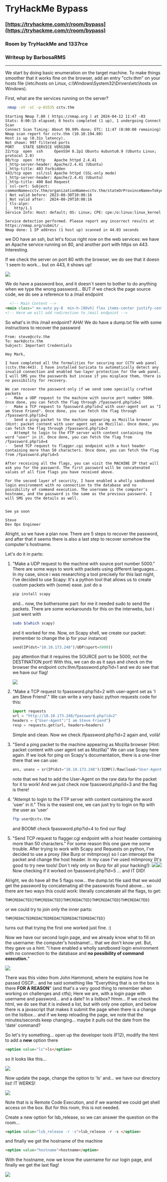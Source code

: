 # TryHackMe Bypass
### [https://tryhackme.com/r/room/bypass](https://tryhackme.com/r/room/bypass)
### Room by TryHackMe and 1337rce
### Writeup by BarbosaRMS

---

We start by doing basic enumeration on the target machine. To make things smoother that it works fine on the browser, add an entry "cctv.thm" on your hosts file (/etc/hosts on Linux, c:\Windows\System32\Drivers\etc\hosts on Windows).

First, what are the services running on the server?
```bash
 nmap -sV -sC -p-65535 cctv.thm
```

```
Starting Nmap 7.80 ( https://nmap.org ) at 2024-04-12 11:47 -03
Stats: 0:00:15 elapsed; 0 hosts completed (1 up), 1 undergoing Connect Scan
Connect Scan Timing: About 99.99% done; ETC: 11:47 (0:00:00 remaining)
Nmap scan report for cctv.thm (10.10.194.80)
Host is up (0.31s latency).
Not shown: 997 filtered ports
PORT    STATE SERVICE VERSION
22/tcp  open  ssh     OpenSSH 8.2p1 Ubuntu 4ubuntu0.9 (Ubuntu Linux; protocol 2.0)
80/tcp  open  http    Apache httpd 2.4.41
|_http-server-header: Apache/2.4.41 (Ubuntu)
|_http-title: 403 Forbidden
443/tcp open  ssl/ssl Apache httpd (SSL-only mode)
|_http-server-header: Apache/2.4.41 (Ubuntu)
|_http-title: 400 Bad Request
| ssl-cert: Subject: commonName=cctv.thm/organizationName=cctv.thm/stateOrProvinceName=Tokyo/countryName=AU
| Not valid before: 2023-08-30T10:08:16
|_Not valid after:  2024-08-29T10:08:16
| tls-alpn: 
|_  http/1.1
Service Info: Host: default; OS: Linux; CPE: cpe:/o:linux:linux_kernel

Service detection performed. Please report any incorrect results at https://nmap.org/submit/ .
Nmap done: 1 IP address (1 host up) scanned in 44.03 seconds
```

we DO have an ssh, but let's focus right now on the web services: we have an Apache service running on 80, and another port with https on 443. Interesting.

If we check the server on port 80 with the browser, we do see that it doesn´t seem to work... but on 443, it shows up!

<img src="writeup_img1.png">

We do have a password box, and it doesn´t seem to bother to do anything when we type the wrong password... BUT if we check the page source code, we do see a reference to a /mail endpoint
```html
  <!-- Main Content -->
<main class=" mx-auto py-8  min-h-[80vh] flex items-center justify-center gap-10 flex-col xl:flex-row">
<!-- Here we will add redirection to /mail endpoint -->
```

So what's in this /mail endpoint? AHA! We do have a dump.txt file with some instructions to recover the password
```
From: steve@cctv.thm
To: mark@cctv.thm
Subject: Important Credentials

Hey Mark,

I have completed all the formalities for securing our CCTV web panel (cctv.thm:443). I have installed Suricata to automatically detect any invalid connection and enabled two-layer protection for the web panel. I will SMS you the passwords but incase if you misplace them, there is no possibility for recovery. 

We can recover the password only if we send some specially crafted packets 	
-	Make a UDP request to the machine with source port number 5000. Once done, you can fetch the flag through /fpassword.php?id=1
-	Make a TCP request to fpassword.php?id=2 with user-agent set as "I am Steve Friend". Once done, you can fetch the flag through /fpassword.php?id=2
-	Send a ping packet to the machine appearing as Mozilla browser (Hint: packet content with user agent set as Mozilla). Once done, you can fetch the flag through /fpassword.php?id=3
-	Attempt to login to the FTP server with content containing the word "user" in it. Once done, you can fetch the flag from /fpassword.php?id=4
-	Send TCP request to flagger.cgi endpoint with a host header containing more than 50 characters. Once done, you can fetch the flag from /fpassword.php?id=5

After receiving all the flags, you can visit the MACHINE IP that will ask you for the password. The first password will be concatenated values of all five flags you have received above.

For the second layer of security, I have enabled a wholly sandboxed login environment with no connection to the database and no possibility of command execution. The username is the computer's hostname, and the password is the same as the previous password. I will SMS you the details as well.


See ya soon

Steve
Dev Ops Engineer
```

Alright, so we have a plan now. There are 5 steps to recover the password, and after that it seems there is also a last step to recover somehow the computer's hostname.

Let's do it in parts:
1) "Make a UDP request to the machine with source port number 5000."
	There are some ways to work with packets using different languages... In my case, since i was researching a tool precisely for this last night, I've decided to use Scapy: It's a python tool that allows us to create custom packets with (some) ease. just do a 
	```bash
	pip install scapy
	```
	and... now, the bothersome part: for me it needed sudo to send the packets. There are some workarounds for this on the interwebs, but i just went with 
	```bash
	sudo $(which scapy)
	```
	 and it worked for me. 
	Now, on Scapy shell, we create our packet: (remember to change the ip for your instance)

	```python
	send(IP(dst="10.10.173.248")/UDP(sport=5000))
	```

	pay attention that it requires the SOURCE port to be 5000, not the DESTINATION port!
	With this, we can do as it says and check on the browser the endpoint cctv.thm/fpassword.php?id=1 and we do see that we have our flag!

	<img src="writeup_img2.png">

2) "Make a TCP request to fpassword.php?id=2 with user-agent set as 'I am Steve Friend'."
	We can write a very basic python requests code for this:
	```python
	import requests
	url = "http://10.10.173.248/fpassword.php?id=2"
	headers = {"User-Agent":"I am Steve Friend"}
	resp = requests.get(url, headers=headers)
	```
	Simple and clean. Now we check /fpassword.php?id=2 again and, voilà!

3) "Send a ping packet to the machine appearing as Mozilla browser (Hint: packet content with user agent set as Mozilla)"
	We can use Scapy here again. If we look for ping on Scapy's documentation, there is a one-liner there that we can use:
	```python
	ans, unans = sr(IP(dst="10.10.173.248")/ICMP()/Raw(load="User-Agent: Mozilla/5.0"), timeout=3)
	```
	note that we had to add the User-Agent on the raw data for the packet for it to work!
	And we just check now fpassword.php/id=3 and the flag is there!

4) "Attempt to login to the FTP server with content containing the word 'user' in it."
	This is the easiest one, we can just try to login on ftp with the user as 'user'
	```bash
	ftp user@cctv.thm
	```
	and BOOM! check fpassword.php?id=4 to find our flag!

5) "Send TCP request to flagger.cgi endpoint with a host header containing more than 50 characters."
	For some reason this one gave me some trouble. After trying to work with Scapy and Requests on python, I've decided to use a proxy (like Burp or mitmproxy) so I can intercept the packet and change the host header. In my case I've used mitmproxy (It's good to try new tools! Don´t rely only on Burp for all your hacking!):
	<img src="writeup_img3.png"><img src="writeup_img4.png">
	Now checking if it worked on fpassword.php?id=5 ... and IT DID!

Alright, we do have all the 5 flags now... the dump.txt file said that we would get the password by concatenating all the passwords found above... so there are two ways this could work: literally concatenate all the flags, to get: 
```
THM{REDACTED}THM{REDACTED}THM{REDACTED}THM{REDACTED}THM{REDACTED}
```

or we could try to join only the inner parts:
```
THM{REDACTEDREDACTEDREDACTEDREDACTEDREDACTED}
```

turns out that trying the first one worked just fine. :)

Now we have our second login page, and we already know what to fill on the username: the computer's hostname!... that we don't know yet. But, they gave us a hint: "I have enabled a wholly sandboxed login environment with no connection to the database and **no possibility of command execution.**"

<img src="writeup_img5.png">

There was this video from John Hammond, where he explains how he passed OSCP... and he said something like "Everything that is on the box is there **FOR A REASON**" (and that's a very good thing to remember when working on challenges and ctfs); Here we are, with a login page with username and password... and a date? In a listbox? Hmm...
If we check the html, we do see that it is indeed a list, but with only one option, and below there is a javascript that makes it submit the page when there is a change on the listbox... and if we keep reloading the page, we note that the minutes/seconds keep changing... maybe it pulls out the date from the 'date' command?

So let's try something... open up the developer tools (F12), modify the html to add a **new** option there
```html
<option value="ls">ls</option>
```

so it looks like this...

<img src="writeup_extra1.png">

Now update the page, change the option to 'ls' and... we have our directory list! IT WERKS!

<img src="writeup_img6.png">

Note that is is Remote Code Execution, and if we wanted we could get shell access on the box. But for this room, this is not needed.

Create a new option for lsb_release, so we can answer the question on the room...
```html
<option value="lsb_release -r -s">lsb_release -r -s </option>
```

and finally we get the hostname of the machine
```html
<option value="hostname">hostname</option> 
```

With the hostname, now we know the username for our login page, and finally we get the last flag!

<img src="writeup_img7.png">
